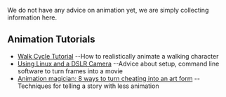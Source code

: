 We do not have any advice on animation yet, we are simply collecting information here.

## Animation Tutorials
* [Walk Cycle Tutorial](http://www.angryanimator.com/word/2010/11/26/tutorial-2-walk-cycle/)
	--How to realistically animate a walking character
* [Using Linux and a DSLR Camera](http://www.kevinboone.net/stopmotionlinux.html)
	--Advice about setup, command line software to turn frames into a movie
* [Animation magician: 8 ways to turn cheating into an art form](https://opensource.com/article/17/5/animation-magician-how-turn-cheating-art-form)
	--Techniques for telling a story with less animation


